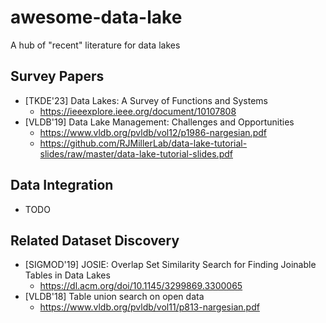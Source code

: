 # awesome-data-lake
A hub of "recent" literature for data lakes

## Survey Papers
* [TKDE'23] Data Lakes: A Survey of Functions and Systems
    * https://ieeexplore.ieee.org/document/10107808
* [VLDB'19] Data Lake Management: Challenges and Opportunities
    * https://www.vldb.org/pvldb/vol12/p1986-nargesian.pdf
    * https://github.com/RJMillerLab/data-lake-tutorial-slides/raw/master/data-lake-tutorial-slides.pdf 

## Data Integration
* TODO

## Related Dataset Discovery
* [SIGMOD'19] JOSIE: Overlap Set Similarity Search for Finding Joinable Tables in Data Lakes
   * https://dl.acm.org/doi/10.1145/3299869.3300065    
* [VLDB'18] Table union search on open data
   * https://www.vldb.org/pvldb/vol11/p813-nargesian.pdf    
